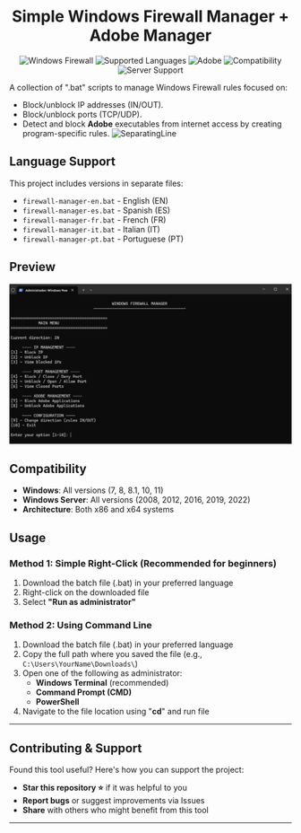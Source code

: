 <div align="center">
  
# Simple Windows Firewall Manager + Adobe Manager

![Windows Firewall](https://img.shields.io/badge/Windows%20Firewall-Manager-0078D4?logo=github&logoColor=white)
![Supported Languages](https://img.shields.io/badge/Supported_Languages-EN,_ES,_FR,_IT,_PT-green?logo=googletranslate&logoColor=white)
![Adobe](https://img.shields.io/badge/Adobe-Block_Manager-ff2d00?logo=adobe&logoColor=white)
![Compatibility](https://img.shields.io/badge/Windows-All_Versions-blue?logo=windows&logoColor=white)
![Server Support](https://img.shields.io/badge/Windows_Server-Supported-lightgrey)

</div>

A collection of ".bat" scripts to manage Windows Firewall rules focused on:
- Block/unblock IP addresses (IN/OUT).
- Block/unblock ports (TCP/UDP).
- Detect and block **Adobe** executables from internet access by creating program-specific rules.
![SeparatingLine](https://i.imgur.com/waxVImv.png)

## Language Support
This project includes versions in separate files:
- `firewall-manager-en.bat` - English (EN)
- `firewall-manager-es.bat` - Spanish (ES)
- `firewall-manager-fr.bat` - French (FR)
- `firewall-manager-it.bat` - Italian (IT)
- `firewall-manager-pt.bat` - Portuguese (PT)

## Preview
![Main Menu](screenshots/MainMenu.png)

## Compatibility
- **Windows**: All versions (7, 8, 8.1, 10, 11)
- **Windows Server**: All versions (2008, 2012, 2016, 2019, 2022)
- **Architecture**: Both x86 and x64 systems

## Usage

### Method 1: Simple Right-Click (Recommended for beginners)
1. Download the batch file (.bat) in your preferred language
2. Right-click on the downloaded file
3. Select **"Run as administrator"**

### Method 2: Using Command Line
1. Download the batch file (.bat) in your preferred language
2. Copy the full path where you saved the file (e.g., `C:\Users\YourName\Downloads\`)
3. Open one of the following as administrator:
   - **Windows Terminal** (recommended)
   - **Command Prompt (CMD)**
   - **PowerShell**
4. Navigate to the file location using "**cd**" and run file
---

## Contributing & Support

Found this tool useful? Here's how you can support the project:
- **Star this repository ⭐** if it was helpful to you
- **Report bugs** or suggest improvements via Issues
- **Share** with others who might benefit from this tool
---
